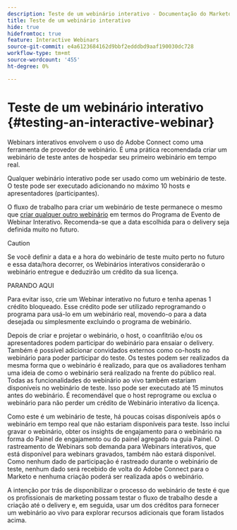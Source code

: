```yaml
---
description: Teste de um webinário interativo - Documentação do Marketo - Documentação do produto
title: Teste de um webinário interativo
hide: true
hidefromtoc: true
feature: Interactive Webinars
source-git-commit: e4a6123684162d9bbf2edddbd9aaf190030dc728
workflow-type: tm+mt
source-wordcount: '455'
ht-degree: 0%

---
```


# Teste de um webinário interativo {#testing-an-interactive-webinar}

Webinars interativos envolvem o uso do Adobe Connect como uma ferramenta de provedor de webinário. É uma prática recomendada criar um webinário de teste antes de hospedar seu primeiro webinário em tempo real.

Qualquer webinário interativo pode ser usado como um webinário de teste. O teste pode ser executado adicionando no máximo 10 hosts e apresentadores (participantes).

O fluxo de trabalho para criar um webinário de teste permanece o mesmo que [criar qualquer outro webinário](/help/marketo/product-docs/demand-generation/events/interactive-webinars/create-an-interactive-webinar.md) em termos do Programa de Evento de Webinar Interativo. Recomenda-se que a data escolhida para o delivery seja definida muito no futuro.

>[!CAUTION]
>
>Se você definir a data e a hora do webinário de teste muito perto no futuro e essa data/hora decorrer, os Webinários interativos considerarão o webinário entregue e deduzirão um crédito da sua licença.

PARANDO AQUI

Para evitar isso, crie um Webinar interativo no futuro e tenha apenas 1 crédito bloqueado. Esse crédito pode ser utilizado reprogramando o programa para usá-lo em um webinário real, movendo-o para a data desejada ou simplesmente excluindo o programa de webinário.

Depois de criar e projetar o webinário, o host, o coanfitrião e/ou os apresentadores podem participar do webinário para ensaiar o delivery. Também é possível adicionar convidados externos como co-hosts no webinário para poder participar do teste. Os testes podem ser realizados da mesma forma que o webinário é realizado, para que os avaliadores tenham uma ideia de como o webinário será realizado na frente do público real. Todas as funcionalidades do webinário ao vivo também estariam disponíveis no webinário de teste. Isso pode ser executado até 15 minutos antes do webinário. É recomendável que o host reprograme ou exclua o webinário para não perder um crédito de Webinário interativo da licença.

Como este é um webinário de teste, há poucas coisas disponíveis após o webinário em tempo real que não estariam disponíveis para teste. Isso inclui gravar o webinário, obter os insights de engajamento para o webinário na forma do Painel de engajamento ou do painel agregado na guia Painel. O rastreamento de Webinars sob demanda para Webinars interativos, que está disponível para webinars gravados, também não estará disponível. Como nenhum dado de participação é rastreado durante o webinário de teste, nenhum dado será recebido de volta do Adobe Connect para o Marketo e nenhuma criação poderá ser realizada após o webinário.

A intenção por trás de disponibilizar o processo do webinário de teste é que os profissionais de marketing possam testar o fluxo de trabalho desde a criação até o delivery e, em seguida, usar um dos créditos para fornecer um webinário ao vivo para explorar recursos adicionais que foram listados acima.
